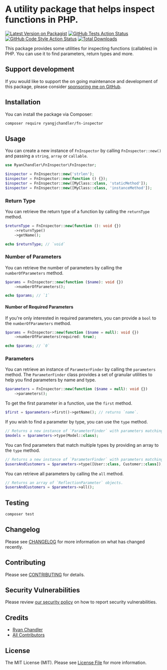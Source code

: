 # A utility package that helps inspect functions in PHP.

[![Latest Version on Packagist](https://img.shields.io/packagist/v/ryangjchandler/fn-inspector.svg?style=flat-square)](https://packagist.org/packages/ryangjchandler/fn-inspector)
[![GitHub Tests Action Status](https://img.shields.io/github/workflow/status/ryangjchandler/fn-inspector/run-tests?label=tests)](https://github.com/ryangjchandler/fn-inspector/actions?query=workflow%3Arun-tests+branch%3Amain)
[![GitHub Code Style Action Status](https://img.shields.io/github/workflow/status/ryangjchandler/fn-inspector/Check%20&%20fix%20styling?label=code%20style)](https://github.com/ryangjchandler/fn-inspector/actions?query=workflow%3A"Check+%26+fix+styling"+branch%3Amain)
[![Total Downloads](https://img.shields.io/packagist/dt/ryangjchandler/fn-inspector.svg?style=flat-square)](https://packagist.org/packages/ryangjchandler/fn-inspector)

This package provides some utilities for inspecting functions (callables) in PHP. You can use it to find parameters, return types and more.

## Support development

If you would like to support the on going maintenance and development of this package, please consider [sponsoring me on GitHub](https://github.com/sponsors/ryangjchandler).

## Installation

You can install the package via Composer:

```bash
composer require ryangjchandler/fn-inspector
```

## Usage

You can create a new instance of `FnInspector` by calling `FnInspector::new()` and passing a `string`, `array` or `callable`.

```php
use RyanChandler\FnInspector\FnInspector;

$inspector = FnInspector::new('strlen');
$inspector = FnInspector::new(function () {});
$inspector = FnInspector::new([MyClass::class, 'staticMethod']);
$inspector = FnInspector::new([MyClass::class, 'instanceMethod']);
```

### Return Type

You can retrieve the return type of a function by calling the `returnType` method.

```php
$returnType = FnInspector::new(function (): void {})
    ->returnType()
    ->getName();

echo $returnType; // `void`
```

### Number of Parameters

You can retrieve the number of parameters by calling the `numberOfParameters` method.

```php
$params = FnInspector::new(function ($name): void {})
    ->numberOfParameters();

echo $params; // `1`
```

#### Number of Required Parameters

If you're only interested in required parameters, you can provide a `bool` to the `numberOfParameters` method.

```php
$params = FnInspector::new(function ($name = null): void {})
    ->numberOfParameters(required: true);

echo $params; // `0`
```

### Parameters

You can retrieve an instance of `ParameterFinder` by calling the `parameters` method. The `ParameterFinder` class provides a set of granular utilities to help you find parameters by name and type.

```php
$parameters = FnInspector::new(function ($name = null): void {})
    ->parameters();
```

To get the first parameter in a function, use the `first` method.

```php
$first = $parameters->first()->getName(); // returns `name`.
```

If you wish to find a parameter by type, you can use the `type` method.

```php
// Returns a new instance of `ParameterFinder` with parameters matching the type provides.
$models = $parameters->type(Model::class);
```

You can find parameters that match multiple types by providing an array to the `type` method.

```php
// Returns a new instance of `ParameterFinder` with parameters matching the types provides.
$usersAndCustomers = $parameters->type([User::class, Customer::class]);
```

You can retrieve all parameters by calling the `all` method.

```php
// Returns an array of `ReflectionParameter` objects.
$usersAndCustomers = $parameters->all();
```

## Testing

```bash
composer test
```

## Changelog

Please see [CHANGELOG](CHANGELOG.md) for more information on what has changed recently.

## Contributing

Please see [CONTRIBUTING](.github/CONTRIBUTING.md) for details.

## Security Vulnerabilities

Please review [our security policy](../../security/policy) on how to report security vulnerabilities.

## Credits

- [Ryan Chandler](https://github.com/ryangjchandler)
- [All Contributors](../../contributors)

## License

The MIT License (MIT). Please see [License File](LICENSE.md) for more information.
